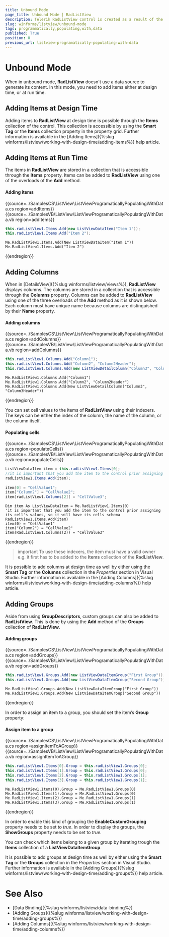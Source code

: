 ```yaml
---
title: Unbound Mode
page_title: Unbound Mode | RadListView
description: Telerik RadListView control is created as a result of the concord of the powerful data layer used by RadGridView and RadListControl, together with the outstanding Telerik Presentation Framework.
slug: winforms/listview/unbound-mode
tags: programmatically,populating,with,data
published: True
position: 0
previous_url: listview-programatically-populating-with-data
---
```


# Unbound Mode

When in unbound mode, **RadListView** doesn't use a data source to generate its content. In this mode, you need to add items either at design time, or at run time.

## Adding Items at Design Time

Adding items to **RadListView** at design time is possible through the **Items** collection of the control. This collection is accessible by using the **Smart Tag** or the **Items** collection property in the property grid. Further information is available in the [Adding Items]({%slug winforms/listview/working-with-design-time/adding-items%}) help article.

## Adding Items at Run Time

The items in **RadListView** are stored in a collection that is accessible through the __Items__ property. Items can be added to **RadListView** using one of the overloads of the __Add__ method.

#### Adding items

{{source=..\SamplesCS\ListView\ListViewProgramaticallyPopulatingWithData.cs region=addItems}} 
{{source=..\SamplesVB\ListView\ListViewProgramaticallyPopulatingWithData.vb region=addItems}} 

````C#
this.radListView1.Items.Add(new ListViewDataItem("Item 1"));
this.radListView1.Items.Add("Item 2");

````
````VB.NET
Me.RadListView1.Items.Add(New ListViewDataItem("Item 1"))
Me.RadListView1.Items.Add("Item 2")

````

{{endregion}} 

## Adding Columns

When in [DetailsView]({%slug winforms/listview/views%}), **RadListView** displays columns. The columns are stored in a collection that is accessible through the __Columns__ property. Columns can be added to **RadListView** using one of the three overloads of the __Add__ method as it is shown below. Each column must have unique name because columns are distinguished by their __Name__ property. 

#### Adding columns

{{source=..\SamplesCS\ListView\ListViewProgramaticallyPopulatingWithData.cs region=addColumns}} 
{{source=..\SamplesVB\ListView\ListViewProgramaticallyPopulatingWithData.vb region=addColumns}} 

````C#
this.radListView1.Columns.Add("Column1");
this.radListView1.Columns.Add("Column2", "Column2Header");
this.radListView1.Columns.Add(new ListViewDetailColumn("Column3", "Column3Header"));

````
````VB.NET
Me.RadListView1.Columns.Add("Column1")
Me.RadListView1.Columns.Add("Column2", "Column2Header")
Me.RadListView1.Columns.Add(New ListViewDetailColumn("Column3", "Column3Header"))

````

{{endregion}} 

You can set cell values to the items of **RadListView** using their indexers. The keys can be either the index of the column, the name of the column, or the column itself.

#### Populating cells

{{source=..\SamplesCS\ListView\ListViewProgramaticallyPopulatingWithData.cs region=populateCells}} 
{{source=..\SamplesVB\ListView\ListViewProgramaticallyPopulatingWithData.vb region=populateCells}} 

````C#
ListViewDataItem item = this.radListView1.Items[0];
//it is important that you add the item to the control prior assigning its cell's values, so it will have its cells schema
radListView1.Items.Add(item);
            
item[0] = "CellValue1";
item["Column2"] = "CellValue2";
item[radListView1.Columns[2]] = "CellValue3";

````
````VB.NET
Dim item As ListViewDataItem = Me.RadListView1.Items(0)
'it is important that you add the item to the control prior assigning its cell's values, so it will have its cells schema
RadListView1.Items.Add(item)
item(0) = "CellValue1"
item("Column2") = "CellValue2"
item(RadListView1.Columns(2)) = "CellValue3"

````

{{endregion}} 

>important To use these indexers, the item must have a valid owner e.g. it first has to be added to the __Items__ collection of the **RadListView**.
 
It is possible to add columns at design time as well by either using the **Smart Tag** or the **Columns** collection in the *Properties* section in Visual Studio. Further information is available in the [Adding Columns]({%slug winforms/listview/working-with-design-time/adding-columns%})  help article.		
 
## Adding Groups

Aside from using __GroupDescriptors__, custom groups can also be added to **RadListView**. This is done by using the __Add__ method of the __Groups__ collection of **RadListView**.

#### Adding groups

{{source=..\SamplesCS\ListView\ListViewProgramaticallyPopulatingWithData.cs region=addGroups}} 
{{source=..\SamplesVB\ListView\ListViewProgramaticallyPopulatingWithData.vb region=addGroups}} 

````C#
this.radListView1.Groups.Add(new ListViewDataItemGroup("First Group"));
this.radListView1.Groups.Add(new ListViewDataItemGroup("Second Group"));

````
````VB.NET
Me.RadListView1.Groups.Add(New ListViewDataItemGroup("First Group"))
Me.RadListView1.Groups.Add(New ListViewDataItemGroup("Second Group"))

````

{{endregion}} 

In order to assign an item to a group, you should set the item’s __Group__ property:

#### Assign item to a group

{{source=..\SamplesCS\ListView\ListViewProgramaticallyPopulatingWithData.cs region=assignItemToAGroup}} 
{{source=..\SamplesVB\ListView\ListViewProgramaticallyPopulatingWithData.vb region=assignItemToAGroup}} 

````C#
this.radListView1.Items[0].Group = this.radListView1.Groups[0];
this.radListView1.Items[1].Group = this.radListView1.Groups[0];
this.radListView1.Items[2].Group = this.radListView1.Groups[1];
this.radListView1.Items[3].Group = this.radListView1.Groups[1];

````
````VB.NET
Me.RadListView1.Items(0).Group = Me.RadListView1.Groups(0)
Me.RadListView1.Items(1).Group = Me.RadListView1.Groups(0)
Me.RadListView1.Items(2).Group = Me.RadListView1.Groups(1)
Me.RadListView1.Items(3).Group = Me.RadListView1.Groups(1)

````

{{endregion}} 

In order to enable this kind of grouping the __EnableCustomGrouping__ property needs to be set to *true*. In order to display the groups, the __ShowGroups__ property needs to be set to *true*.
		

You can check which items belong to a given group by iterating trough the __Items__ collection of a __ListViewDataItemGroup__.

It is possible to add groups at design time as well by either using the **Smart Tag** or the **Groups** collection in the *Properties* section in Visual Studio. Further information is available in the [Adding Groups]({%slug winforms/listview/working-with-design-time/adding-groups%})  help article.

# See Also

* [Data Binding]({%slug winforms/listview/data-binding%})	
* [Adding Groups]({%slug winforms/listview/working-with-design-time/adding-groups%})	
* [Adding Columns]({%slug winforms/listview/working-with-design-time/adding-columns%})
		
